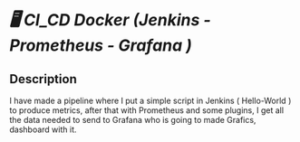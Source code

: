 # _🖥️ CI_CD Docker (Jenkins - Prometheus - Grafana )_

## Description
I have made a pipeline where I put a simple script in Jenkins ( Hello-World ) to produce metrics, after that with Prometheus and some plugins, I get all the data needed to send to Grafana who is going to made Grafics, dashboard with it.
